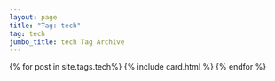 ```yaml
---
layout: page
title: "Tag: tech"
tag: tech
jumbo_title: tech Tag Archive
---
```


{% for post in site.tags.tech%}
{% include card.html %}
{% endfor %}
